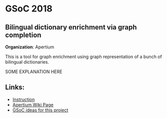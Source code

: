 # GSoC 2018

## Bilingual dictionary enrichment via graph completion
**Organization**: Apertium

This is a tool for graph enrichment using graph representation of a bunch of bilingual dictionaries.

SOME EXPLANATION HERE

## Links:
- [Instruction](https://github.com/dkbrz/GSoC_2018_final/wiki/Instruction)
- [Apertium Wiki Page](http://wiki.apertium.org/wiki/Bilingual_dictionary_enrichment_via_graph_completion)
- [GSoC ideas for this project](http://wiki.apertium.org/wiki/Ideas_for_Google_Summer_of_Code/Bilingual_dictionary_enrichment_via_graph_completion)